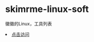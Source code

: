 # skimrme-linux-soft
徽徽的Linux，工具列表
<li><a href="https://skimrme.github.io/skimrme-linux-soft/">点击访问</a></li>
